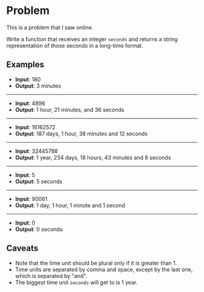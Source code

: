# Problem
This is a problem that I saw online. 

Write a function that receives an integer `seconds` and returns a string representation of those seconds in a long-time format. 

## Examples
- **Input**: 180
- **Output**: 3 minutes
---
- **Input**: 4896
- **Output**: 1 hour, 21 minutes, and 36 seconds
---
- **Input**: 16162572
- **Output**: 187 days, 1 hour, 38 minutes and 12 seconds
---
- **Input**: 32445788
- **Output**: 1 year, 234 days, 18 hours, 43 minutes and 8 seconds
---
- **Input**: 5
- **Output**: 5 seconds
---
- **Input**: 90061
- **Output**: 1 day, 1 hour, 1 minute and 1 second
- ---
- **Input**: 0
- **Output**: 0 seconds

## Caveats
- Note that the time unit should be plural only if it is greater than 1.
- Time units are separated by comma and space, except by the last one, which is separated by "and".
- The biggest time unit `seconds` will get to is 1 year.  